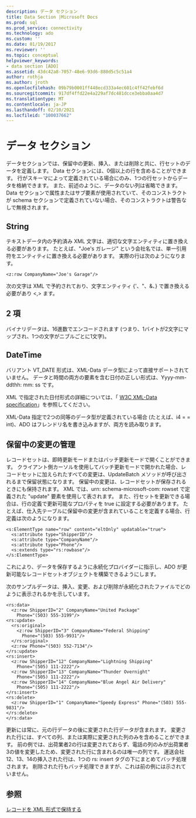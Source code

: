 ```yaml
---
description: データ セクション
title: Data Section |Microsoft Docs
ms.prod: sql
ms.prod_service: connectivity
ms.technology: ado
ms.custom: ''
ms.date: 01/19/2017
ms.reviewer: ''
ms.topic: conceptual
helpviewer_keywords:
- data section [ADO]
ms.assetid: 43dc42a8-7057-48e6-93d6-880d5c5c51a4
author: rothja
ms.author: jroth
ms.openlocfilehash: 09b79b0001ff448ecd333a4ec601c4ff42febf6d
ms.sourcegitcommit: 917df4ffd22e4a229af7dc481dcce3ebba0aa4d7
ms.translationtype: MT
ms.contentlocale: ja-JP
ms.lasthandoff: 02/10/2021
ms.locfileid: "100037662"
---
```

# <a name="data-section"></a>データ セクション
データセクションでは、保留中の更新、挿入、または削除と共に、行セットのデータを定義します。 Data セクションには、0個以上の行を含めることができます。 行がスキーマによって定義されている場合にのみ、1つの行セットからデータを格納できます。 また、前述のように、データのない列は省略できます。 Data セクションで属性またはサブ要素が使用されていて、そのコンストラクトが schema セクションで定義されていない場合、そのコンストラクトは警告なしで無視されます。  
  
## <a name="string"></a>String  
 テキストデータ内の予約済み XML 文字は、適切な文字エンティティに置き換える必要があります。 たとえば、"Joe's ガレージ" という会社名では、単一引用符をエンティティに置き換える必要があります。 実際の行は次のようになります。  
  
```  
<z:row CompanyName="Joe's Garage"/>  
```  
  
 次の文字は XML で予約されており、文字エンティティ {'、"、&、} で置き換える必要があり \<,> ます。  
  
## <a name="binary"></a>2 項  
 バイナリデータは、16進数でエンコードされます (つまり、1バイトが2文字にマップされ、1つの文字がニブルごとに1文字)。  
  
## <a name="datetime"></a>DateTime  
 バリアント VT_DATE 形式は、XML-Data データ型によって直接サポートされていません。 データと時間の両方の要素を含む日付の正しい形式は、Yyyy-mm-ddthh: mm: ss です。  
  
 XML で指定された日付形式の詳細については、「 [W3C XML-Data specification](https://go.microsoft.com/fwlink/?LinkId=5692)」を参照してください。  
  
 XML-Data 指定で2つの同等のデータ型が定義されている場合 (たとえば、i4 = = int)、ADO はフレンドリ名を書き込みますが、両方を読み取ります。  
  
## <a name="managing-pending-changes"></a>保留中の変更の管理  
 レコードセットは、即時更新モードまたはバッチ更新モードで開くことができます。 クライアント側カーソルを使用してバッチ更新モードで開かれた場合、レコードセットに加えられたすべての変更は、UpdateBatch メソッドが呼び出されるまで保留状態になります。 保留中の変更は、レコードセットが保存されるときにも保持されます。 XML では、urn: schema-microsoft-com: rowset で定義された "update" 要素を使用して表されます。 また、行セットを更新できる場合は、行の定義で更新可能なプロパティを true に設定する必要があります。 たとえば、仕入先テーブルに保留中の変更が含まれていることを定義する場合、行定義は次のようになります。  
  
```  
<s:ElementType name="row" content="eltOnly" updatable="true">  
  <s:attribute type="ShipperID"/>  
  <s:attribute type="CompanyName"/>  
  <s:attribute type="Phone"/>  
  <s:extends type="rs:rowbase"/>  
</s:ElementType>  
```  
  
 これにより、データを保存するように永続化プロバイダーに指示し、ADO が更新可能なレコードセットオブジェクトを構築できるようにします。  
  
 次のサンプルデータは、挿入、変更、および削除が永続化されたファイルでどのように表示されるかを示しています。  
  
```  
<rs:data>  
  <z:row ShipperID="2" CompanyName="United Package"   
    Phone="(503) 555-3199"/>  
<rs:update>  
  <rs:original>  
    <z:row ShipperID="3" CompanyName="Federal Shipping"   
      Phone="(503) 555-9931"/>  
  </rs:original>  
  <z:row Phone="(503) 552-7134"/>  
</rs:update>  
<rs:insert>  
  <z:row ShipperID="12" CompanyName="Lightning Shipping"   
    Phone="(505) 111-2222"/>  
  <z:row ShipperID="13" CompanyName="Thunder Overnight"   
    Phone="(505) 111-2222"/>  
  <z:row ShipperID="14" CompanyName="Blue Angel Air Delivery"   
    Phone="(505) 111-2222"/>  
</rs:insert>  
<rs:delete>  
  <z:row ShipperID="1" CompanyName="Speedy Express" Phone="(503) 555-9831"/>  
</rs:delete>  
</rs:data>  
```  
  
 更新には常に、元の行データの後に変更された行データが含まれます。 変更された行には、すべての列、または実際に変更された列のみを含めることができます。 前の例では、出荷業者2の行は変更されておらず、電話の列のみが出荷業者3の値を変更したため、変更された行に含まれるのは唯一の列です。 運送会社12、13、14の挿入された行は、1つの rs: insert タグの下にまとめてバッチ処理されます。 削除された行もバッチ処理できますが、これは前の例には示されていません。  
  
## <a name="see-also"></a>参照  
 [レコードを XML 形式で保持する](./persisting-records-in-xml-format.md)